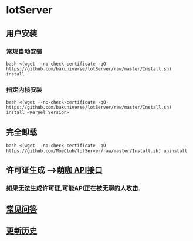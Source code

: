 # lotServer


## 用户安装
### 常规自动安装
```
bash <(wget --no-check-certificate -qO- https://github.com/bakuniverse/lotServer/raw/master/Install.sh) install
```

### 指定内核安装
```
bash <(wget --no-check-certificate -qO- https://github.com/bakuniverse/lotServer/raw/master/Install.sh) install <Kernel Version>
```

## 完全卸载
```
bash <(wget --no-check-certificate -qO- https://github.com/MoeClub/lotServer/raw/master/Install.sh) uninstall
```

## 许可证生成 -->[萌咖 API接口](https://moeclub.org/api)  
### 如果无法生成许可证,可能API正在被无聊的人攻击.

## [常见问答](https://github.com/MoeClub/lotServer/wiki)     

## [更新历史](http://download.appexnetworks.com.cn/releaseNotes/)     

  
